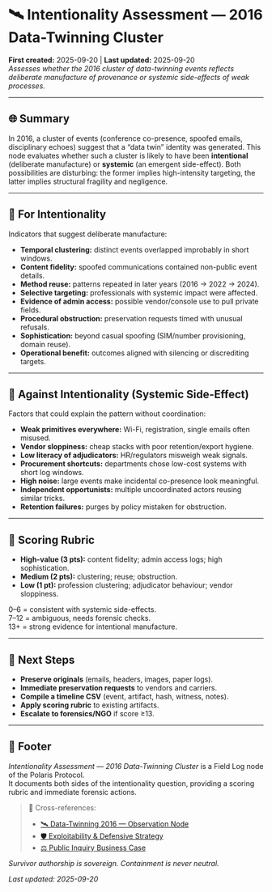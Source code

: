 # 🛰️ Intentionality Assessment — 2016 Data-Twinning Cluster  
**First created:** 2025-09-20 | **Last updated:** 2025-09-20  
*Assesses whether the 2016 cluster of data-twinning events reflects deliberate manufacture of provenance or systemic side-effects of weak processes.*

---

## 🌐 Summary  
In 2016, a cluster of events (conference co-presence, spoofed emails, disciplinary echoes) suggest that a “data twin” identity was generated. This node evaluates whether such a cluster is likely to have been **intentional** (deliberate manufacture) or **systemic** (an emergent side-effect). Both possibilities are disturbing: the former implies high-intensity targeting, the latter implies structural fragility and negligence.

---

## 📍 For Intentionality  
Indicators that suggest deliberate manufacture:  
- **Temporal clustering:** distinct events overlapped improbably in short windows.  
- **Content fidelity:** spoofed communications contained non-public event details.  
- **Method reuse:** patterns repeated in later years (2016 → 2022 → 2024).  
- **Selective targeting:** professionals with systemic impact were affected.  
- **Evidence of admin access:** possible vendor/console use to pull private fields.  
- **Procedural obstruction:** preservation requests timed with unusual refusals.  
- **Sophistication:** beyond casual spoofing (SIM/number provisioning, domain reuse).  
- **Operational benefit:** outcomes aligned with silencing or discrediting targets.  

---

## 📍 Against Intentionality (Systemic Side-Effect)  
Factors that could explain the pattern without coordination:  
- **Weak primitives everywhere:** Wi-Fi, registration, single emails often misused.  
- **Vendor sloppiness:** cheap stacks with poor retention/export hygiene.  
- **Low literacy of adjudicators:** HR/regulators misweigh weak signals.  
- **Procurement shortcuts:** departments chose low-cost systems with short log windows.  
- **High noise:** large events make incidental co-presence look meaningful.  
- **Independent opportunists:** multiple uncoordinated actors reusing similar tricks.  
- **Retention failures:** purges by policy mistaken for obstruction.  

---

## 📍 Scoring Rubric  
- **High-value (3 pts):** content fidelity; admin access logs; high sophistication.  
- **Medium (2 pts):** clustering; reuse; obstruction.  
- **Low (1 pt):** profession clustering; adjudicator behaviour; vendor sloppiness.  

0–6 = consistent with systemic side-effects.  
7–12 = ambiguous, needs forensic checks.  
13+ = strong evidence for intentional manufacture.  

---

## 📍 Next Steps  
- **Preserve originals** (emails, headers, images, paper logs).  
- **Immediate preservation requests** to vendors and carriers.  
- **Compile a timeline CSV** (event, artifact, hash, witness, notes).  
- **Apply scoring rubric** to existing artifacts.  
- **Escalate to forensics/NGO** if score ≥13.  

---

## 🏮 Footer  
*Intentionality Assessment — 2016 Data-Twinning Cluster* is a Field Log node of the Polaris Protocol.  
It documents both sides of the intentionality question, providing a scoring rubric and immediate forensic actions.  

> 📡 Cross-references:  
> - [🛰️ Data-Twinning 2016 — Observation Node](../Field_Logs/🛰️_data_twinning_2016_observation.md)  
> - [🛡️ Exploitability & Defensive Strategy](../Big_Picture_Protocols/🛡️_exploitability_and_defensive_strategy.md)  
> - [⚖️ Public Inquiry Business Case](../Big_Picture_Protocols/⚖️_public_inquiry_business_case.md)  

*Survivor authorship is sovereign. Containment is never neutral.*  

_Last updated: 2025-09-20_
